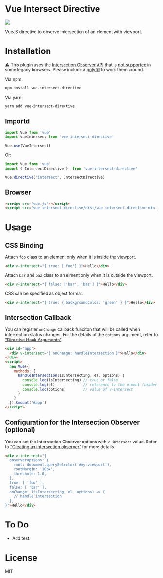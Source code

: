 # Vue Intersect Directive

<a href="https://vuejs.org/"><img src="https://img.shields.io/badge/vue-2.6-brightgreen"/></a>

VueJS directive to observe intersection of an element with viewport.

# Installation

:warning: This plugin uses the [Intersection Observer API](https://developer.mozilla.org/en-US/docs/Web/API/Intersection_Observer_API) that is [not supported](https://caniuse.com/#feat=intersectionobserver) in some legacy browsers. Please include a [polyfill](https://github.com/w3c/IntersectionObserver/tree/master/polyfill) to work them around.


Via npm:

```bash
npm install vue-intersect-directive
```

Via yarn:

```bash
yarn add vue-intersect-directive
```

## Importd

```js
import Vue from 'vue'
import VueIntersect from 'vue-intersect-directive'

Vue.use(VueIntersect)
```

Or: 

```js
import Vue from 'vue'
import { IntersectDirective }  from 'vue-intersect-directive'

Vue.directive('intersect', IntersectDirective)
```

## Browser

```html
<script src="vue.js"></script>
<script src="vue-intersect-directive/dist/vue-intersect-directive.min.js"></script>
```

# Usage

## CSS Binding 

Attach `foo` class to an element only when it is inside the viewport.

```html
<div v-intersect="{ true: ['foo'] }">Hello</div>
```

Attach `bar` and `baz` class to an elment only when it is outside the viewport.

```html
<div v-intersect="{ false: ['bar', 'baz'] }">Hello</div>
```

CSS can be specified as object format.

```html
<div v-intersect="{ true: { backgroundColor: 'green' } }">Hello</div>
```

## Intersection Callback

You can register `onChange` callback funciton that will be called when intersection status changes.
For the details of the `options` argument, refer to ["Directive Hook Arguments"](https://vuejs.org/v2/guide/custom-directive.html#Directive-Hook-Arguments).

```html
<div id="app">
  <div v-intersect="{ onChange: handleIntersection }">Hello</div>
</div>
<script>
  new Vue({
    methods: {
      handleIntersection(isIntersecting, el, options) {
        console.log(isIntersecting) // true or false
        console.log(el)             // reference to the elment (header in this case)
        console.log(options)        // value of v-intersect 
      }
    }
  }).$mount('#app')
</script>
```

## Configuration for the Intersection Observer (optional)

You can set the Intersection Observer options with `v-intersect` value. Refer to ["Creating an intersection observer"](https://developer.mozilla.org/en-US/docs/Web/API/Intersection_Observer_API#Creating_an_intersection_observer) for more details.

```html
<div v-intersect="{ 
  observerOptions: {
    root: document.querySelector('#my-viewport'),
    rootMargin: '10px',
    threshold: 1.0,
  },
  true: [ 'foo' ],
  false: [ 'bar' ],
  onChange: (isIntersecting, el, options) => {
    // handle intersection
  },
}">Hello</div>
```

# To Do

- Add test.

# License

MIT
